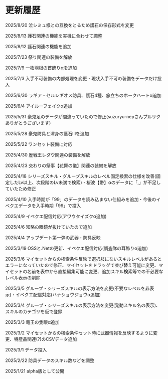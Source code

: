 # 更新履歴

2025/8/20 泣シミュ様との互換をとるため護石の保存形式を変更

2025/8/13 護石関連の機能を実機に合わせて調整

2025/8/12 護石関連の機能を追加

2025/7/23 祭り関連の装備を解放

2025/7/9 一枚羽根の首飾りαを追加

2025/7/3 入手不可装備の内部処理を変更・現状入手不可の装備をデータだけ投入

2025/6/30 ラギア・セルレギオス防具、護石4種、旅立ちのホークハートα追加

2025/6/4 アイルーフェイクα追加

2025/5/31 豪鬼足のデータが間違っていたので修正(suzuryu-nepさんプルリクありがとうございます)

2025/5/28 豪鬼防具と渾身の護石Ⅲを追加

2025/5/22 ワンセット装備に対応

2025/4/30 歴戦王レダウ関連の装備を解放

2025/4/23 交わりの祭事【花舞の儀】関連の装備を解放

2025/4/18 シリーズスキル・グループスキルのレベル固定検索の仕様を改善(固定したLv以上、次段階のLv未満で検索)・桜波【帯】αのデータに「,」が不足していたため修正

2025/4/10 入手時期が「99」のデータを読み込まない仕組みを追加・今後のイベクエデータを入手時期「99」で投入

2025/4/9 イベクエ配信対応(アワウタイズクα追加)

2025/4/6 知略の眼鏡が抜けていたので追加

2025/4/4 アップデート第一弾の武器・防具反映

2025/3/19 OSSと.Netの更新、イベクエ配信対応(調査隊の耳飾りα追加)

2025/3/6 マイセットからの検索条件反映で選択肢にないスキルレベルがあるとエラーになっていたので修正、マイセットをドラッグで並び替え可能に変更、マイセットの名前を表中から直接編集可能に変更、追加スキル検索等での不必要なレベル表示の削除

2025/3/5 グループ・シリーズスキルの表示方法を変更(不要なレベルを非表示)・イベクエ配信対応(ハナショウジョウα追加)

2025/3/4 グループ・シリーズスキルの表示方法を変更(発動スキル名の表示)、スキルのカテゴリを仮で登録

2025/3/3 竜王の隻眼α追加

2025/3/2 マイセットからの検索条件セット時に武器情報を反映するように変更、特産品関連(?)のCSVデータ追加

2025/3/1 データ投入

2025/2/22 防具データのスキル数などを調整

2025/1/21 alpha版として公開
